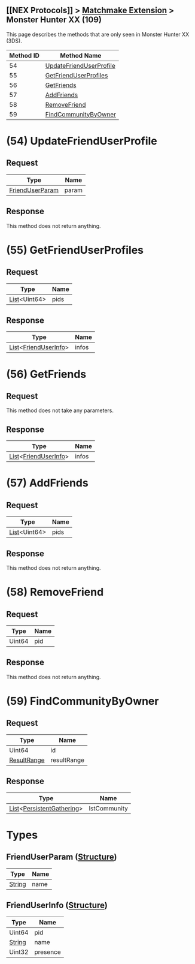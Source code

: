 ## [[NEX Protocols]] > [Matchmake Extension](Matchmake-Extension-Protocol) > Monster Hunter XX (109)
This page describes the methods that are only seen in Monster Hunter XX (3DS).

| Method ID | Method Name |
| --- | --- |
| 54 | [UpdateFriendUserProfile](#54-updatefrienduserprofile) |
| 55 | [GetFriendUserProfiles](#55-getfrienduserprofiles) |
| 56 | [GetFriends](#56-getfriends) |
| 57 | [AddFriends](#57-addfriends) |
| 58 | [RemoveFriend](#58-removefriend) |
| 59 | [FindCommunityByOwner](#59-findcommunitybyowner) |

# (54) UpdateFriendUserProfile
## Request
| Type | Name |
| --- | --- |
| [FriendUserParam] | param |

## Response
This method does not return anything.

# (55) GetFriendUserProfiles
## Request
| Type | Name |
| --- | --- |
| [List]&lt;Uint64&gt; | pids |

## Response
| Type | Name |
| --- | --- |
| [List]&lt;[FriendUserInfo]&gt; | infos |

# (56) GetFriends
## Request
This method does not take any parameters.

## Response
| Type | Name |
| --- | --- |
| [List]&lt;[FriendUserInfo]&gt; | infos |

# (57) AddFriends
## Request
| Type | Name |
| --- | --- |
| [List]&lt;Uint64&gt; | pids |

## Response
This method does not return anything.

# (58) RemoveFriend
## Request
| Type | Name |
| --- | --- |
| Uint64 | pid |

## Response
This method does not return anything.

# (59) FindCommunityByOwner
## Request
| Type | Name |
| --- | --- |
| Uint64 | id |
| [ResultRange](NEX-Common-Types#resultrange-structure) | resultRange |

## Response
| Type | Name |
| --- | --- |
| [List]&lt;[PersistentGathering]&gt; | lstCommunity |

# Types
## FriendUserParam ([Structure])
| Type | Name |
| --- | --- |
| [String] | name |

## FriendUserInfo ([Structure])
| Type | Name |
| --- | --- |
| Uint64 | pid |
| [String] | name |
| Uint32 | presence |

[Result]: NEX-Common-Types#result
[String]: NEX-Common-Types#string
[Buffer]: NEX-Common-Types#buffer
[qBuffer]: NEX-Common-Types#qbuffer
[List]: NEX-Common-Types#list
[Map]: NEX-Common-Types#map
[DateTime]: NEX-Common-Types#date-time
[Structure]: NEX-Common-Types#structure
[Data]: NEX-Common-Types#any-data-holder
[Variant]: NEX-Common-Types#variant

[MatchmakeSessionSearchCriteria]: #matchmakesessionsearchcriteria-structure
[PlayingSession]: #playingsession-structure
[PersistentGathering]: #persistentgathering-structure
[SimplePlayingSession]: #simpleplayingsession-structure
[SimpleCommunity]: #simplecommunity-structure
[CreateMatchmakeSessionParam]: #creatematchmakesessionparam-structure
[MatchmakeSession]: #matchmakesession-structure
[JoinMatchmakeSessionParam]: #joinmatchmakesessionparam-structure
[AutoMatchmakeParam]: #automatchmakeparam-structure
[UpdateMatchmakeSessionParam]: #updatematchmakesessionparam-structure
[FindMatchmakeSessionByParticipantParam]: #findmatchmakesessionbyparticipantparam-structure
[FindMatchmakeSessionByParticipantResult]: #findmatchmakesessionbyparticipantresult-structure
[FriendUserParam]: #frienduserparam-structure
[FriendUserInfo]: #frienduserinfo-structure
[MatchmakeParam]: #matchmakeparam-structure
[MatchmakeBlockListParam]: #matchmakeblocklistparam-structure